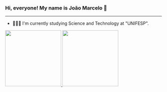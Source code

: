 ### Hi, everyone! My name is João Marcelo 👋
_____________________________________________________

- 👨🏻‍🎓 I'm currently studying Science and Technology at "UNIFESP".

 <div>
  <a href="https://github.com/JmFranca21">
  <img height="180em" src="https://github-readme-stats.vercel.app/api?username=JmFranca21&show_icons=true&theme=dracula&include_all_commits=true&count_private=true"/>
  <img height="180em" src="https://github-readme-stats.vercel.app/api/top-langs/?username=JmFranca21&layout=compact&langs_count=16&theme=dracula"/>
  </div>


